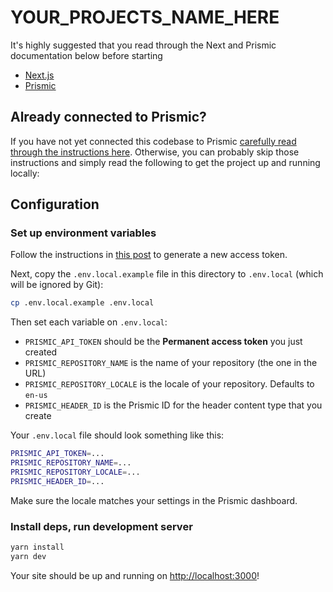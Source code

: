 # YOUR_PROJECTS_NAME_HERE

It's highly suggested that you read through the Next and Prismic documentation below before starting

- [Next.js](https://nextjs.org/)
- [Prismic](https://prismic.io/)

## Already connected to Prismic?

If you have not yet connected this codebase to Prismic [carefully read through the instructions here](https://github.com/UseAllFive/next-prismic-base/wiki). Otherwise, you can probably skip those instructions and simply read the following to get the project up and running locally:

## Configuration

### Set up environment variables

Follow the instructions in [this post](https://intercom.help/prismicio/en/articles/1036153-generating-an-access-token) to generate a new access token.

Next, copy the `.env.local.example` file in this directory to `.env.local` (which will be ignored by Git):

```bash
cp .env.local.example .env.local
```

Then set each variable on `.env.local`:

- `PRISMIC_API_TOKEN` should be the **Permanent access token** you just created
- `PRISMIC_REPOSITORY_NAME` is the name of your repository (the one in the URL)
- `PRISMIC_REPOSITORY_LOCALE` is the locale of your repository. Defaults to `en-us`
- `PRISMIC_HEADER_ID` is the Prismic ID for the header content type that you create

Your `.env.local` file should look something like this:

```bash
PRISMIC_API_TOKEN=...
PRISMIC_REPOSITORY_NAME=...
PRISMIC_REPOSITORY_LOCALE=...
PRISMIC_HEADER_ID=...
```

Make sure the locale matches your settings in the Prismic dashboard.

### Install deps, run development server

```bash
yarn install
yarn dev
```

Your site should be up and running on [http://localhost:3000](http://localhost:3000)!
